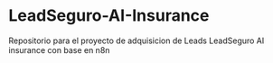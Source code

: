 # LeadSeguro-AI-Insurance
Repositorio para el proyecto de adquisicion de Leads LeadSeguro AI insurance con base en n8n
